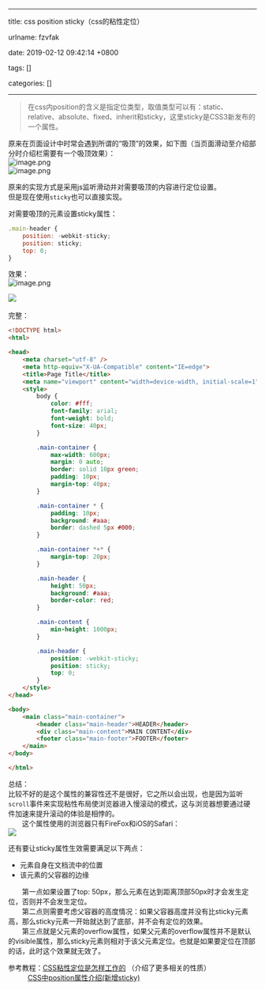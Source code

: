 
---

title: css position sticky（css的粘性定位）

urlname: fzvfak

date: 2019-02-12 09:42:14 +0800

tags: []

categories: []

---
> 在css内position的含义是指定位类型，取值类型可以有：static、relative、absolute、fixed、inherit和sticky，这里sticky是CSS3新发布的一个属性。


原来在页面设计中时常会遇到所谓的“吸顶”的效果，如下图（当页面滑动至介绍部分时介绍栏需要有一个吸顶效果）：<br />![image.png](https://cdn.nlark.com/yuque/0/2019/png/250093/1549936020128-7ed27eaa-85eb-4314-a859-e7d54b15cac1.png#align=left&display=inline&height=466&name=image.png&originHeight=466&originWidth=399&size=153632&width=399)<br />![image.png](https://cdn.nlark.com/yuque/0/2019/png/250093/1549936102348-7eed426c-9cd7-495a-bc71-93e85524f68e.png#align=left&display=inline&height=353&name=image.png&originHeight=353&originWidth=398&size=161946&width=398)

原来的实现方式是采用js监听滑动并对需要吸顶的内容进行定位设置。<br />但是现在使用`sticky`也可以直接实现。

对需要吸顶的元素设置sticky属性：

```javascript
.main-header {
	position: -webkit-sticky;
	position: sticky;
	top: 0;
}
```

效果：<br />![image.png](https://cdn.nlark.com/yuque/0/2019/png/250093/1549937063469-3f821c80-4e14-4035-9f6d-bdf52c1b4b0a.png#align=left&display=inline&height=363&name=image.png&originHeight=363&originWidth=408&size=12745&width=408)

![](https://cdn.nlark.com/yuque/0/2019/png/250093/1549937022077-730b8a25-40f2-41f8-a144-0871c8ffc0e8.png)<br /> <br />完整：

```html
<!DOCTYPE html>
<html>

<head>
    <meta charset="utf-8" />
    <meta http-equiv="X-UA-Compatible" content="IE=edge">
    <title>Page Title</title>
    <meta name="viewport" content="width=device-width, initial-scale=1">
    <style>
        body {
            color: #fff;
            font-family: arial;
            font-weight: bold;
            font-size: 40px;
        }

        .main-container {
            max-width: 600px;
            margin: 0 auto;
            border: solid 10px green;
            padding: 10px;
            margin-top: 40px;
        }

        .main-container * {
            padding: 10px;
            background: #aaa;
            border: dashed 5px #000;
        }

        .main-container *+* {
            margin-top: 20px;
        }

        .main-header {
            height: 50px;
            background: #aaa;
            border-color: red;
        }

        .main-content {
            min-height: 1000px;
        }

        .main-header {
            position: -webkit-sticky;
            position: sticky;
            top: 0;
        }
    </style>
</head>

<body>
    <main class="main-container">
        <header class="main-header">HEADER</header>
        <div class="main-content">MAIN CONTENT</div>
        <footer class="main-footer">FOOTER</footer>
    </main>
</body>

</html>
```

总结：<br />比较不好的是这个属性的兼容性还不是很好，它之所以会出现，也是因为监听`scroll`事件来实现粘性布局使浏览器进入慢滚动的模式，这与浏览器想要通过硬件加速来提升滚动的体验是相悖的。<br />　　这个属性使用的浏览器只有FireFox和iOS的Safari：<br />![](https://cdn.nlark.com/yuque/0/2019/png/250093/1549937196181-a18925ca-f6f3-4dab-b56f-efc03b7f0dcc.png#align=left&display=inline&height=311&originHeight=493&originWidth=1181&size=0&width=746)

还有要让sticky属性生效需要满足以下两点：

- 元素自身在文档流中的位置
- 该元素的父容器的边缘

　　第一点如果设置了top: 50px，那么元素在达到距离顶部50px时才会发生定位，否则并不会发生定位。<br />　　第二点则需要考虑父容器的高度情况：如果父容器高度并没有比sticky元素高，那么sticky元素一开始就达到了底部，并不会有定位的效果。<br />　　第三点就是父元素的overflow属性，如果父元素的overflow属性并不是默认的visible属性，那么sticky元素则相对于该父元素定位。也就是如果要定位在顶部的话，此时这个效果就无效了。

参考教程：[CSS粘性定位是怎样工作的](https://segmentfault.com/a/1190000018113832) （介绍了更多相关的性质）<br />          [CSS中position属性介绍(新增sticky)]()


